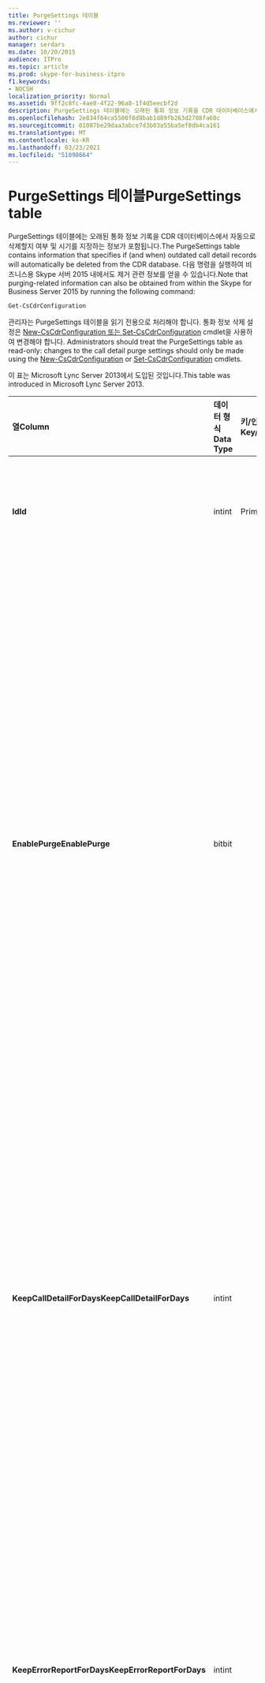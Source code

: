 ```yaml
---
title: PurgeSettings 테이블
ms.reviewer: ''
ms.author: v-cichur
author: cichur
manager: serdars
ms.date: 10/20/2015
audience: ITPro
ms.topic: article
ms.prod: skype-for-business-itpro
f1.keywords:
- NOCSH
localization_priority: Normal
ms.assetid: 9ff2c8fc-4ae8-4f22-96a8-1f4d5eecbf2d
description: PurgeSettings 테이블에는 오래된 통화 정보 기록을 CDR 데이터베이스에서 자동으로 삭제할지 여부 및 시기를 지정하는 정보가 포함됩니다. 다음 명령을 실행하여 비즈니스용 Skype 서버 2015 내에서도 제거 관련 정보를 얻을 수 있습니다.
ms.openlocfilehash: 2e834f64ca5500f8d8bab1d89fb263d2708fa60c
ms.sourcegitcommit: 01087be29daa3abce7d3b03a55ba5ef8db4ca161
ms.translationtype: MT
ms.contentlocale: ko-KR
ms.lasthandoff: 03/23/2021
ms.locfileid: "51098664"
---
```

# <a name="purgesettings-table"></a><span data-ttu-id="4377e-104">PurgeSettings 테이블</span><span class="sxs-lookup"><span data-stu-id="4377e-104">PurgeSettings table</span></span>
 
<span data-ttu-id="4377e-105">PurgeSettings 테이블에는 오래된 통화 정보 기록을 CDR 데이터베이스에서 자동으로 삭제할지 여부 및 시기를 지정하는 정보가 포함됩니다.</span><span class="sxs-lookup"><span data-stu-id="4377e-105">The PurgeSettings table contains information that specifies if (and when) outdated call detail records will automatically be deleted from the CDR database.</span></span> <span data-ttu-id="4377e-106">다음 명령을 실행하여 비즈니스용 Skype 서버 2015 내에서도 제거 관련 정보를 얻을 수 있습니다.</span><span class="sxs-lookup"><span data-stu-id="4377e-106">Note that purging-related information can also be obtained from within the Skype for Business Server 2015 by running the following command:</span></span>
  
```PowerShell
Get-CsCdrConfiguration
```

<span data-ttu-id="4377e-107">관리자는 PurgeSettings 테이블을 읽기 전용으로 처리해야 합니다. 통화 정보 삭제 설정은 [New-CsCdrConfiguration 또는 Set-CsCdrConfiguration](/powershell/module/skype/new-cscdrconfiguration?view=skype-ps) cmdlet을 사용하여 변경해야 합니다. [](/powershell/module/skype/set-cscdrconfiguration?view=skype-ps)</span><span class="sxs-lookup"><span data-stu-id="4377e-107">Administrators should treat the PurgeSettings table as read-only: changes to the call detail purge settings should only be made using the [New-CsCdrConfiguration](/powershell/module/skype/new-cscdrconfiguration?view=skype-ps) or [Set-CsCdrConfiguration](/powershell/module/skype/set-cscdrconfiguration?view=skype-ps) cmdlets.</span></span>
  
<span data-ttu-id="4377e-108">이 표는 Microsoft Lync Server 2013에서 도입된 것입니다.</span><span class="sxs-lookup"><span data-stu-id="4377e-108">This table was introduced in Microsoft Lync Server 2013.</span></span>
  
|<span data-ttu-id="4377e-109">**열**</span><span class="sxs-lookup"><span data-stu-id="4377e-109">**Column**</span></span>|<span data-ttu-id="4377e-110">**데이터 형식**</span><span class="sxs-lookup"><span data-stu-id="4377e-110">**Data Type**</span></span>|<span data-ttu-id="4377e-111">**키/인덱스**</span><span class="sxs-lookup"><span data-stu-id="4377e-111">**Key/Index**</span></span>|<span data-ttu-id="4377e-112">**세부 정보**</span><span class="sxs-lookup"><span data-stu-id="4377e-112">**Details**</span></span>|
|:-----|:-----|:-----|:-----|
|<span data-ttu-id="4377e-113">**Id**</span><span class="sxs-lookup"><span data-stu-id="4377e-113">**Id**</span></span> <br/> |<span data-ttu-id="4377e-114">int</span><span class="sxs-lookup"><span data-stu-id="4377e-114">int</span></span>  <br/> |<span data-ttu-id="4377e-115">Primary</span><span class="sxs-lookup"><span data-stu-id="4377e-115">Primary</span></span>  <br/> |<span data-ttu-id="4377e-116">CDR 삭제 설정 컬렉션에 대한 고유 식별자입니다.</span><span class="sxs-lookup"><span data-stu-id="4377e-116">Unique identifier for the collection of CDR purge settings.</span></span>  <br/> |
|<span data-ttu-id="4377e-117">**EnablePurge**</span><span class="sxs-lookup"><span data-stu-id="4377e-117">**EnablePurge**</span></span> <br/> |<span data-ttu-id="4377e-118">bit</span><span class="sxs-lookup"><span data-stu-id="4377e-118">bit</span></span>  <br/> ||<span data-ttu-id="4377e-119">True(1) 비즈니스용 Skype 서버 2015로 설정하면 CDR 데이터베이스에서 기한이 지난 레코드가 주기적으로 제거됩니다.</span><span class="sxs-lookup"><span data-stu-id="4377e-119">When set to True (1) Skype for Business Server 2015 will periodically purge outdated records from the CDR database.</span></span> <span data-ttu-id="4377e-120">삭제는 매일 PurgeHour 설정으로 지정된 시간에 수행됩니다.</span><span class="sxs-lookup"><span data-stu-id="4377e-120">Purging will take place each day at the tome specified by the PurgeHour setting.</span></span> <span data-ttu-id="4377e-121">False(0)로 설정하면 레코드가 데이터베이스에서 자동으로 삭제되지 않습니다.</span><span class="sxs-lookup"><span data-stu-id="4377e-121">If set to False (0) then records will not be automatically purged from the database.</span></span> <span data-ttu-id="4377e-122">기본값은 True입니다.</span><span class="sxs-lookup"><span data-stu-id="4377e-122">The default value is True.</span></span>  <br/> |
|<span data-ttu-id="4377e-123">**KeepCallDetailForDays**</span><span class="sxs-lookup"><span data-stu-id="4377e-123">**KeepCallDetailForDays**</span></span> <br/> |<span data-ttu-id="4377e-124">int</span><span class="sxs-lookup"><span data-stu-id="4377e-124">int</span></span>  <br/> ||<span data-ttu-id="4377e-p104">데이터베이스에서 삭제할 CDR 레코드의 기간(일)을 지정합니다. 삭제를 사용하도록 설정한 경우 이 값보다 오래된 CDR 레코드가 데이터베이스에서 삭제됩니다. 기본값은 60일입니다.</span><span class="sxs-lookup"><span data-stu-id="4377e-p104">Specifies the age of CDR records (in days) that will be purged from the database: if purging is enabled, CDR records older than this value will be removed from the database. The default value is 60 days.</span></span>  <br/> |
|<span data-ttu-id="4377e-127">**KeepErrorReportForDays**</span><span class="sxs-lookup"><span data-stu-id="4377e-127">**KeepErrorReportForDays**</span></span> <br/> |<span data-ttu-id="4377e-128">int</span><span class="sxs-lookup"><span data-stu-id="4377e-128">int</span></span>  <br/> ||<span data-ttu-id="4377e-p105">데이터베이스에서 삭제할 오류 보고서 레코드의 기간(일)을 지정합니다. 삭제를 사용하도록 설정한 경우 이 값보다 오래된 오류 보고서 레코드가 데이터베이스에서 삭제됩니다. 기본값은 60일입니다.</span><span class="sxs-lookup"><span data-stu-id="4377e-p105">Specifies the age of error report records (in days) that will be purged from the database: if purging is enabled, error report records older than this value will be removed from the database. The default value is 60 days.</span></span>  <br/> |
|<span data-ttu-id="4377e-131">**PurgeHour**</span><span class="sxs-lookup"><span data-stu-id="4377e-131">**PurgeHour**</span></span> <br/> |<span data-ttu-id="4377e-132">int</span><span class="sxs-lookup"><span data-stu-id="4377e-132">int</span></span>  <br/> ||<span data-ttu-id="4377e-p106">데이터베이스 삭제가 수행되는 현지 시간을 지정합니다. 시간은 24시간제를 사용하여 지정합니다. 0은 자정(오전 12:00)을 나타내고 23은 오후 11:00를 나타냅니다. 시간만 지정할 수 있습니다. 즉, 값으로 10(오전 10:00)은 사용할 수는 있지만, 10:30 또는 10.5(오전 10:30)는 사용할 수 없습니다. 기본값은 2(오전 2:00)입니다.</span><span class="sxs-lookup"><span data-stu-id="4377e-p106">Specifies the local time of day when database purging will take place. The time of day is specified using a 24-hour clock, with 0 representing midnight (12:00 AM) and 23 representing 11:00 PM. Note that you can only specify the hour of the day: a value of 10 (indicating 10:00 AM) is allowed, but a value of 10:30 of 10.5 (indicating 10:30 AM) is not allowed. The default value is 2 (2:00 AM).</span></span>  <br/> |
